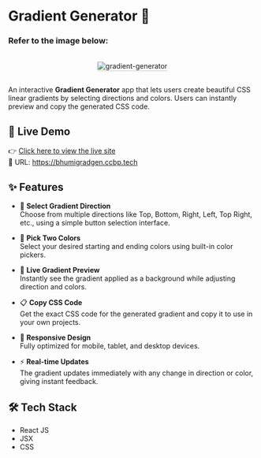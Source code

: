 
# Gradient Generator 🎨

### Refer to the image below:

<br/>
<div style="text-align: center;">
    <img src="https://assets.ccbp.in/frontend/content/react-js/gradient-generator-output-v0.gif" alt="gradient-generator" style="max-width:70%;box-shadow:0 2.8px 2.2px rgba(0, 0, 0, 0.12)">
</div>
<br/>


An interactive **Gradient Generator** app that lets users create beautiful CSS linear gradients by selecting directions and colors. Users can instantly preview and copy the generated CSS code.

## 🚀 Live Demo

👉 [Click here to view the live site](https://bhumigradgen.ccbp.tech)  
🔗 URL: https://bhumigradgen.ccbp.tech

## ✨ Features

- 🔁 **Select Gradient Direction**  
  Choose from multiple directions like Top, Bottom, Right, Left, Top Right, etc., using a simple button selection interface.

- 🎨 **Pick Two Colors**  
  Select your desired starting and ending colors using built-in color pickers.

- 🧪 **Live Gradient Preview**  
  Instantly see the gradient applied as a background while adjusting direction and colors.

- 📋 **Copy CSS Code**  
  Get the exact CSS code for the generated gradient and copy it to use in your own projects.

- 📱 **Responsive Design**  
  Fully optimized for mobile, tablet, and desktop devices.

- ⚡ **Real-time Updates**  
  The gradient updates immediately with any change in direction or color, giving instant feedback.

## 🛠️ Tech Stack

- React JS  
- JSX  
- CSS

